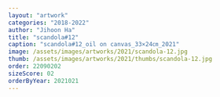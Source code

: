```yaml
---
layout: "artwork"
categories: "2018-2022"
author: "Jihoon Ha"
title: "scandola#12"
caption: "scandola#12_oil on canvas_33×24㎝_2021"
image: /assets/images/artworks/2021/scandola-12.jpg
thumb: /assets/images/artworks/2021/thumbs/scandola-12.jpg
order: 22090202
sizeScore: 02
orderByYear: 2021021
---
```

